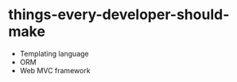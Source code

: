 things-every-developer-should-make
==================================

 - Templating language
 - ORM
 - Web MVC framework
